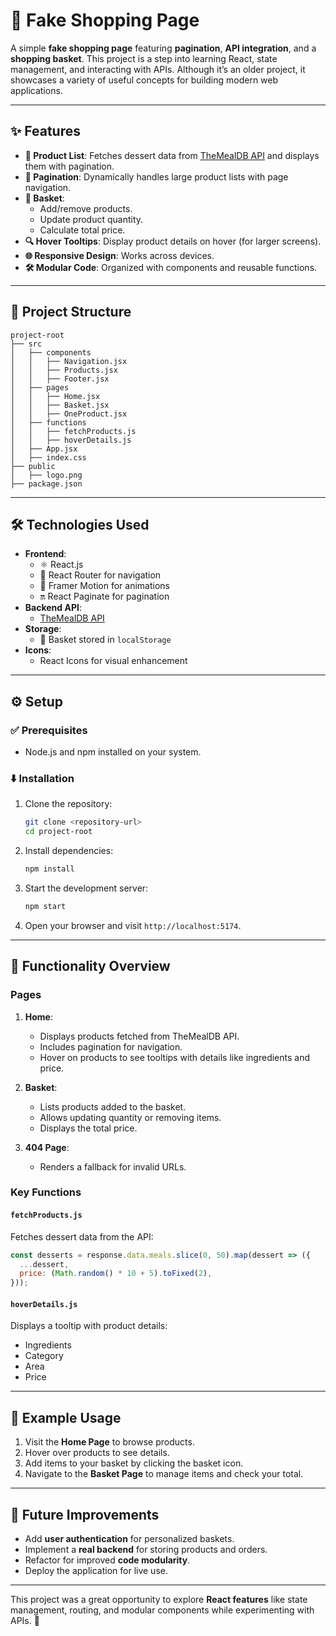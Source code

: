 # 🛒 Fake Shopping Page

A simple **fake shopping page** featuring **pagination**, **API integration**, and a **shopping basket**. This project is a step into learning React, state management, and interacting with APIs. Although it’s an older project, it showcases a variety of useful concepts for building modern web applications.

---

## ✨ Features

- **🛟️ Product List**: Fetches dessert data from [TheMealDB API](https://www.themealdb.com/) and displays them with pagination.
- **🔄 Pagination**: Dynamically handles large product lists with page navigation.
- **🛒 Basket**:
  - Add/remove products.
  - Update product quantity.
  - Calculate total price.
- **🔍 Hover Tooltips**: Display product details on hover (for larger screens).
- **🌐 Responsive Design**: Works across devices.
- **🛠️ Modular Code**: Organized with components and reusable functions.

---


## 📂 Project Structure

```
project-root
├── src
│   ├── components
│   │   ├── Navigation.jsx
│   │   ├── Products.jsx
│   │   ├── Footer.jsx
│   ├── pages
│   │   ├── Home.jsx
│   │   ├── Basket.jsx
│   │   ├── OneProduct.jsx
│   ├── functions
│   │   ├── fetchProducts.js
│   │   ├── hoverDetails.js
│   ├── App.jsx
│   ├── index.css
├── public
│   ├── logo.png
├── package.json
```

---

## 🛠️ Technologies Used

- **Frontend**:
  - ⚛️ React.js
  - 🚤 React Router for navigation
  - 💅 Framer Motion for animations
  - 🔛 React Paginate for pagination
- **Backend API**:
  - [TheMealDB API](https://www.themealdb.com/)
- **Storage**:
  - 🛒 Basket stored in `localStorage`
- **Icons**:
  - React Icons for visual enhancement

---

## ⚙️ Setup

### ✅ Prerequisites

- Node.js and npm installed on your system.

### ⬇️ Installation

1. Clone the repository:

   ```bash
   git clone <repository-url>
   cd project-root
   ```

2. Install dependencies:

   ```bash
   npm install
   ```

3. Start the development server:

   ```bash
   npm start
   ```

4. Open your browser and visit `http://localhost:5174`.

---

## 🔗 Functionality Overview

### Pages

1. **Home**:

   - Displays products fetched from TheMealDB API.
   - Includes pagination for navigation.
   - Hover on products to see tooltips with details like ingredients and price.

2. **Basket**:

   - Lists products added to the basket.
   - Allows updating quantity or removing items.
   - Displays the total price.

3. **404 Page**:

   - Renders a fallback for invalid URLs.

### Key Functions

#### `fetchProducts.js`

Fetches dessert data from the API:

```javascript
const desserts = response.data.meals.slice(0, 50).map(dessert => ({
  ...dessert,
  price: (Math.random() * 10 + 5).toFixed(2),
}));
```

#### `hoverDetails.js`

Displays a tooltip with product details:

- Ingredients
- Category
- Area
- Price

---

## 📖 Example Usage

1. Visit the **Home Page** to browse products.
2. Hover over products to see details.
3. Add items to your basket by clicking the basket icon.
4. Navigate to the **Basket Page** to manage items and check your total.

---

## 🎯 Future Improvements

- Add **user authentication** for personalized baskets.
- Implement a **real backend** for storing products and orders.
- Refactor for improved **code modularity**.
- Deploy the application for live use.

---

This project was a great opportunity to explore **React features** like state management, routing, and modular components while experimenting with APIs. 🎉

